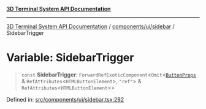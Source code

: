 [**3D Terminal System API Documentation**](../../../../README.md)

***

[3D Terminal System API Documentation](../../../../README.md) / [components/ui/sidebar](../README.md) / SidebarTrigger

# Variable: SidebarTrigger

> `const` **SidebarTrigger**: `ForwardRefExoticComponent`\<`Omit`\<[`ButtonProps`](../../button/interfaces/ButtonProps.md) & `RefAttributes`\<`HTMLButtonElement`\>, `"ref"`\> & `RefAttributes`\<`HTMLButtonElement`\>\>

Defined in: [src/components/ui/sidebar.tsx:292](https://github.com/Dicommunitas/ThreeJS_Terminal_3D/blob/ddd5d4bcdcae7e6ea863634448491f6c8a8bd764/src/components/ui/sidebar.tsx#L292)
